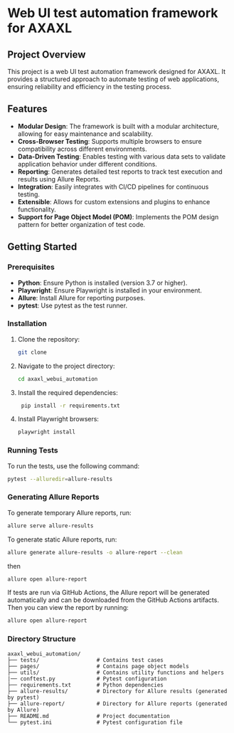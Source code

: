 # Web UI test automation framework for AXAXL

## Project Overview
This project is a web UI test automation framework designed for AXAXL. It provides a structured approach to automate testing of web applications, ensuring reliability and efficiency in the testing process.

## Features
- **Modular Design**: The framework is built with a modular architecture, allowing for easy maintenance and scalability.
- **Cross-Browser Testing**: Supports multiple browsers to ensure compatibility across different environments.
- **Data-Driven Testing**: Enables testing with various data sets to validate application behavior under different conditions.
- **Reporting**: Generates detailed test reports to track test execution and results using Allure Reports.
- **Integration**: Easily integrates with CI/CD pipelines for continuous testing.
- **Extensible**: Allows for custom extensions and plugins to enhance functionality.
- **Support for Page Object Model (POM)**: Implements the POM design pattern for better organization of test code.

## Getting Started
### Prerequisites
- **Python**: Ensure Python is installed (version 3.7 or higher).
- **Playwright**: Ensure Playwright is installed in your environment.
- **Allure**: Install Allure for reporting purposes.
- **pytest**: Use pytest as the test runner.

### Installation
1. Clone the repository:
   ```bash
   git clone 
2. Navigate to the project directory:
   ```bash
   cd axaxl_webui_automation
   ```
3. Install the required dependencies:
   ```bash
    pip install -r requirements.txt
    ```
4. Install Playwright browsers:
   ```bash
   playwright install
   ```

### Running Tests
To run the tests, use the following command:
```bash
pytest --alluredir=allure-results
```

### Generating Allure Reports
To generate temporary Allure reports, run:
```bash
allure serve allure-results
```

To generate static Allure reports, run:
```bash
allure generate allure-results -o allure-report --clean
```
then
```bash
allure open allure-report
```

If tests are run via GitHub Actions, the Allure report will be generated automatically and can be downloaded from the GitHub Actions artifacts.
Then you can view the report by running:
```bash
allure open allure-report
```

### Directory Structure
```
axaxl_webui_automation/
├── tests/                  # Contains test cases
├── pages/                  # Contains page object models
├── utils/                  # Contains utility functions and helpers
|── conftest.py             # Pytest configuration
├── requirements.txt        # Python dependencies
├── allure-results/         # Directory for Allure results (generated by pytest)
├── allure-report/          # Directory for Allure reports (generated by Allure)
├── README.md               # Project documentation
└── pytest.ini              # Pytest configuration file
```
